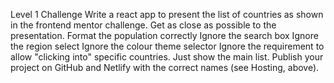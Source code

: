 Level 1 Challenge
Write a react app to present the list of countries as shown in the frontend mentor challenge.
Get as close as possible to the presentation.
Format the population correctly
Ignore the search box
Ignore the region select
Ignore the colour theme selector
Ignore the requirement to allow "clicking into" specific countries. Just show the main list.
Publish your project on GitHub and Netlify with the correct names (see Hosting, above).
